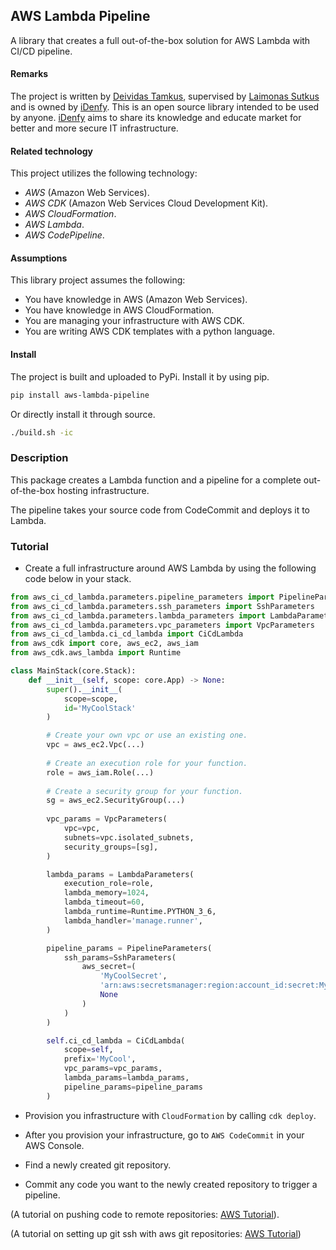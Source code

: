 ## AWS Lambda Pipeline

A library that creates a full out-of-the-box solution for AWS Lambda with CI/CD pipeline.

#### Remarks

The project is written by [Deividas Tamkus](https://github.com/deitam), supervised by 
[Laimonas Sutkus](https://github.com/laimonassutkus) and is owned by 
[iDenfy](https://github.com/idenfy). This is an open source
library intended to be used by anyone. [iDenfy](https://github.com/idenfy) aims
to share its knowledge and educate market for better and more secure IT infrastructure.

#### Related technology

This project utilizes the following technology:

- *AWS* (Amazon Web Services).
- *AWS CDK* (Amazon Web Services Cloud Development Kit).
- *AWS CloudFormation*.
- *AWS Lambda*.
- *AWS CodePipeline*.

#### Assumptions

This library project assumes the following:

- You have knowledge in AWS (Amazon Web Services).
- You have knowledge in AWS CloudFormation.
- You are managing your infrastructure with AWS CDK.
- You are writing AWS CDK templates with a python language.

#### Install

The project is built and uploaded to PyPi. Install it by using pip.

```bash
pip install aws-lambda-pipeline
```

Or directly install it through source.

```bash
./build.sh -ic
```

### Description

This package creates a Lambda function and a pipeline 
for a complete out-of-the-box hosting infrastructure.

The pipeline takes your source code from CodeCommit and deploys it to Lambda.

### Tutorial

- Create a full infrastructure around AWS Lambda by using the following code below in your stack.

```python
from aws_ci_cd_lambda.parameters.pipeline_parameters import PipelineParameters
from aws_ci_cd_lambda.parameters.ssh_parameters import SshParameters
from aws_ci_cd_lambda.parameters.lambda_parameters import LambdaParameters
from aws_ci_cd_lambda.parameters.vpc_parameters import VpcParameters
from aws_ci_cd_lambda.ci_cd_lambda import CiCdLambda
from aws_cdk import core, aws_ec2, aws_iam
from aws_cdk.aws_lambda import Runtime

class MainStack(core.Stack):
    def __init__(self, scope: core.App) -> None:
        super().__init__(
            scope=scope,
            id='MyCoolStack'
        )

        # Create your own vpc or use an existing one.
        vpc = aws_ec2.Vpc(...)
        
        # Create an execution role for your function.
        role = aws_iam.Role(...)
        
        # Create a security group for your function.
        sg = aws_ec2.SecurityGroup(...)
        
        vpc_params = VpcParameters(
            vpc=vpc,
            subnets=vpc.isolated_subnets,
            security_groups=[sg],
        )

        lambda_params = LambdaParameters(
            execution_role=role,
            lambda_memory=1024,
            lambda_timeout=60,
            lambda_runtime=Runtime.PYTHON_3_6,
            lambda_handler='manage.runner',
        )

        pipeline_params = PipelineParameters(
            ssh_params=SshParameters(
                aws_secret=(
                    'MyCoolSecret',
                    'arn:aws:secretsmanager:region:account_id:secret:MyCoolSecret-rAnDomStrinG',
                    None
                )
            )
        )   

        self.ci_cd_lambda = CiCdLambda(
            scope=self,
            prefix='MyCool',
            vpc_params=vpc_params,
            lambda_params=lambda_params,
            pipeline_params=pipeline_params
        )
```

- Provision you infrastructure with `CloudFormation` by calling `cdk deploy`.

- After you provision your infrastructure, go to `AWS CodeCommit` in your AWS Console.

- Find a newly created git repository.

- Commit any code you want to the newly created repository to trigger a pipeline.

(A tutorial on pushing code to remote repositories: [AWS Tutorial](https://docs.aws.amazon.com/codecommit/latest/userguide/how-to-create-commit.html)).

(A tutorial on setting up git ssh with aws git repositories: [AWS Tutorial](https://docs.aws.amazon.com/codecommit/latest/userguide/setting-up-ssh-unixes.html))

